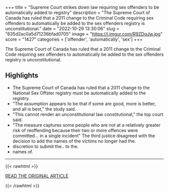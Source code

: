 +++
title = "Supreme Court strikes down law requiring sex offenders to be automatically added to registry"
description = "The Supreme Court of Canada has ruled that a 2011 change to the Criminal Code requiring sex offenders to automatically be added to the sex offenders registry is unconstitutional."
date = "2022-10-29 13:30:06"
slug = "635d2ac0a5d71236bfad0705"
image = "https://i.imgur.com/R9ZDqJw.jpg"
score = "1427"
categories = ['offender', 'automatically', 'sex']
+++

The Supreme Court of Canada has ruled that a 2011 change to the Criminal Code requiring sex offenders to automatically be added to the sex offenders registry is unconstitutional.

## Highlights

- The Supreme Court of Canada has ruled that a 2011 change to the National Sex Offster registry must be automatically added to the registry.
- "The assumption appears to be that if some are good, more is better, and all is best," the study said.
- "This cannot render an unconstitutional law constitutional," the top court said.
- "The measure captures some people who are not at a relatively greater risk of reoffending because their two or more offences were committed... in a single incident" The third justice disagreed with the decision to add the names of the victims no longer had the.
- discretion to submit the.. to the.
- names of.

---

{{< rawhtml >}}
  <p class="article-category">
    <a target="_blank" href="https://www.cbc.ca/news/politics/supreme-court-sex-offenders-register-1.6632701">READ THE ORIGINAL ARTICLE</a>
  </p>
{{< /rawhtml >}}
